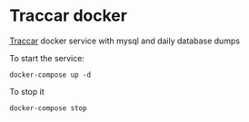 # Traccar docker

[Traccar](https://github.com/traccar/traccar) docker service with mysql and daily database dumps

To start the service:
```
docker-compose up -d
```

To stop it
```
docker-compose stop
```
